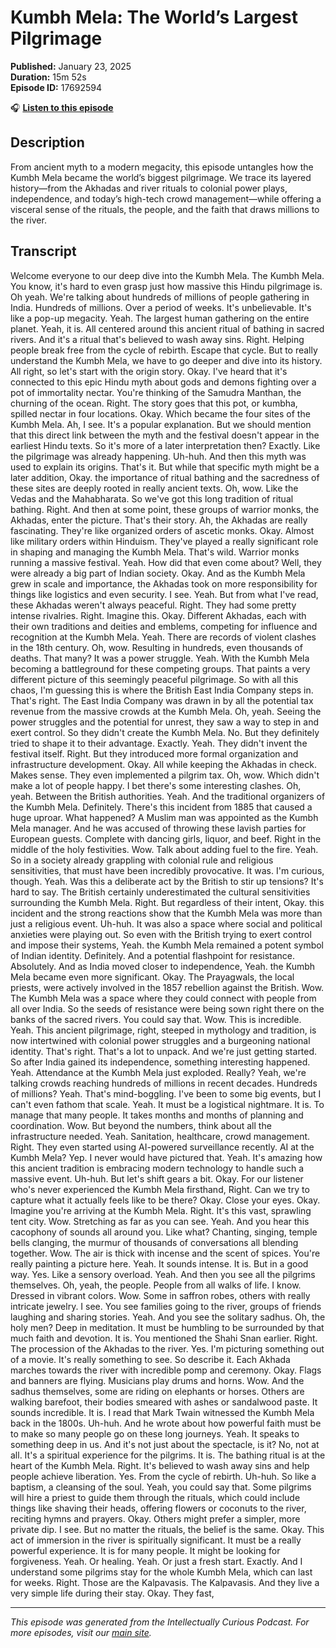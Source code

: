 # Kumbh Mela: The World’s Largest Pilgrimage

**Published:** January 23, 2025  
**Duration:** 15m 52s  
**Episode ID:** 17692594

🎧 **[Listen to this episode](https://intellectuallycurious.buzzsprout.com/2529712/episodes/17692594-kumbh-mela-the-world’s-largest-pilgrimage)**

## Description

From ancient myth to a modern megacity, this episode untangles how the Kumbh Mela became the world’s biggest pilgrimage. We trace its layered history—from the Akhadas and river rituals to colonial power plays, independence, and today’s high-tech crowd management—while offering a visceral sense of the rituals, the people, and the faith that draws millions to the river.

## Transcript

Welcome everyone to our deep dive into the Kumbh Mela. The Kumbh Mela. You know, it's hard to even grasp just how massive this Hindu pilgrimage is. Oh yeah. We're talking about hundreds of millions of people gathering in India. Hundreds of millions. Over a period of weeks. It's unbelievable. It's like a pop-up megacity. Yeah. The largest human gathering on the entire planet. Yeah, it is. All centered around this ancient ritual of bathing in sacred rivers. And it's a ritual that's believed to wash away sins. Right. Helping people break free from the cycle of rebirth. Escape that cycle. But to really understand the Kumbh Mela, we have to go deeper and dive into its history. All right, so let's start with the origin story. Okay. I've heard that it's connected to this epic Hindu myth about gods and demons fighting over a pot of immortality nectar. You're thinking of the Samudra Manthan, the churning of the ocean. Right. The story goes that this pot, or kumbha, spilled nectar in four locations. Okay. Which became the four sites of the Kumbh Mela. Ah, I see. It's a popular explanation. But we should mention that this direct link between the myth and the festival doesn't appear in the earliest Hindu texts. So it's more of a later interpretation then? Exactly. Like the pilgrimage was already happening. Uh-huh. And then this myth was used to explain its origins. That's it. But while that specific myth might be a later addition, Okay. the importance of ritual bathing and the sacredness of these sites are deeply rooted in really ancient texts. Oh, wow. Like the Vedas and the Mahabharata. So we've got this long tradition of ritual bathing. Right. And then at some point, these groups of warrior monks, the Akhadas, enter the picture. That's their story. Ah, the Akhadas are really fascinating. They're like organized orders of ascetic monks. Okay. Almost like military orders within Hinduism. They've played a really significant role in shaping and managing the Kumbh Mela. That's wild. Warrior monks running a massive festival. Yeah. How did that even come about? Well, they were already a big part of Indian society. Okay. And as the Kumbh Mela grew in scale and importance, the Akhadas took on more responsibility for things like logistics and even security. I see. Yeah. But from what I've read, these Akhadas weren't always peaceful. Right. They had some pretty intense rivalries. Right. Imagine this. Okay. Different Akhadas, each with their own traditions and deities and emblems, competing for influence and recognition at the Kumbh Mela. Yeah. There are records of violent clashes in the 18th century. Oh, wow. Resulting in hundreds, even thousands of deaths. That many? It was a power struggle. Yeah. With the Kumbh Mela becoming a battleground for these competing groups. That paints a very different picture of this seemingly peaceful pilgrimage. So with all this chaos, I'm guessing this is where the British East India Company steps in. That's right. The East India Company was drawn in by all the potential tax revenue from the massive crowds at the Kumbh Mela. Oh, yeah. Seeing the power struggles and the potential for unrest, they saw a way to step in and exert control. So they didn't create the Kumbh Mela. No. But they definitely tried to shape it to their advantage. Exactly. Yeah. They didn't invent the festival itself. Right. But they introduced more formal organization and infrastructure development. Okay. All while keeping the Akhadas in check. Makes sense. They even implemented a pilgrim tax. Oh, wow. Which didn't make a lot of people happy. I bet there's some interesting clashes. Oh, yeah. Between the British authorities. Yeah. And the traditional organizers of the Kumbh Mela. Definitely. There's this incident from 1885 that caused a huge uproar. What happened? A Muslim man was appointed as the Kumbh Mela manager. And he was accused of throwing these lavish parties for European guests. Complete with dancing girls, liquor, and beef. Right in the middle of the holy festivities. Wow. Talk about adding fuel to the fire. Yeah. So in a society already grappling with colonial rule and religious sensitivities, that must have been incredibly provocative. It was. I'm curious, though. Yeah. Was this a deliberate act by the British to stir up tensions? It's hard to say. The British certainly underestimated the cultural sensitivities surrounding the Kumbh Mela. Right. But regardless of their intent, Okay. this incident and the strong reactions show that the Kumbh Mela was more than just a religious event. Uh-huh. It was also a space where social and political anxieties were playing out. So even with the British trying to exert control and impose their systems, Yeah. the Kumbh Mela remained a potent symbol of Indian identity. Definitely. And a potential flashpoint for resistance. Absolutely. And as India moved closer to independence, Yeah. the Kumbh Mela became even more significant. Okay. The Prayagwals, the local priests, were actively involved in the 1857 rebellion against the British. Wow. The Kumbh Mela was a space where they could connect with people from all over India. So the seeds of resistance were being sown right there on the banks of the sacred rivers. You could say that. Wow. This is incredible. Yeah. This ancient pilgrimage, right, steeped in mythology and tradition, is now intertwined with colonial power struggles and a burgeoning national identity. That's right. That's a lot to unpack. And we're just getting started. So after India gained its independence, something interesting happened. Yeah. Attendance at the Kumbh Mela just exploded. Really? Yeah, we're talking crowds reaching hundreds of millions in recent decades. Hundreds of millions? Yeah. That's mind-boggling. I've been to some big events, but I can't even fathom that scale. Yeah. It must be a logistical nightmare. It is. To manage that many people. It takes months and months of planning and coordination. Wow. But beyond the numbers, think about all the infrastructure needed. Yeah. Sanitation, healthcare, crowd management. Right. They even started using AI-powered surveillance recently. AI at the Kumbh Mela? Yep. I never would have pictured that. Yeah. It's amazing how this ancient tradition is embracing modern technology to handle such a massive event. Uh-huh. But let's shift gears a bit. Okay. For our listener who's never experienced the Kumbh Mela firsthand, Right. Can we try to capture what it actually feels like to be there? Okay. Close your eyes. Okay. Imagine you're arriving at the Kumbh Mela. Right. It's this vast, sprawling tent city. Wow. Stretching as far as you can see. Yeah. And you hear this cacophony of sounds all around you. Like what? Chanting, singing, temple bells clanging, the murmur of thousands of conversations all blending together. Wow. The air is thick with incense and the scent of spices. You're really painting a picture here. Yeah. It sounds intense. It is. But in a good way. Yes. Like a sensory overload. Yeah. And then you see all the pilgrims themselves. Oh, yeah, the people. People from all walks of life. I know. Dressed in vibrant colors. Wow. Some in saffron robes, others with really intricate jewelry. I see. You see families going to the river, groups of friends laughing and sharing stories. Yeah. And you see the solitary sadhus. Oh, the holy men? Deep in meditation. It must be humbling to be surrounded by that much faith and devotion. It is. You mentioned the Shahi Snan earlier. Right. The procession of the Akhadas to the river. Yes. I'm picturing something out of a movie. It's really something to see. So describe it. Each Akhada marches towards the river with incredible pomp and ceremony. Okay. Flags and banners are flying. Musicians play drums and horns. Wow. And the sadhus themselves, some are riding on elephants or horses. Others are walking barefoot, their bodies smeared with ashes or sandalwood paste. It sounds incredible. It is. I read that Mark Twain witnessed the Kumbh Mela back in the 1800s. Uh-huh. And he wrote about how powerful faith must be to make so many people go on these long journeys. Yeah. It speaks to something deep in us. And it's not just about the spectacle, is it? No, not at all. It's a spiritual experience for the pilgrims. It is. The bathing ritual is at the heart of the Kumbh Mela. Right. It's believed to wash away sins and help people achieve liberation. Yes. From the cycle of rebirth. Uh-huh. So like a baptism, a cleansing of the soul. Yeah, you could say that. Some pilgrims will hire a priest to guide them through the rituals, which could include things like shaving their heads, offering flowers or coconuts to the river, reciting hymns and prayers. Okay. Others might prefer a simpler, more private dip. I see. But no matter the rituals, the belief is the same. Okay. This act of immersion in the river is spiritually significant. It must be a really powerful experience. It is for many people. It might be looking for forgiveness. Yeah. Or healing. Yeah. Or just a fresh start. Exactly. And I understand some pilgrims stay for the whole Kumbh Mela, which can last for weeks. Right. Those are the Kalpavasis. The Kalpavasis. And they live a very simple life during their stay. Okay. They fast,

---
*This episode was generated from the Intellectually Curious Podcast. For more episodes, visit our [main site](https://intellectuallycurious.buzzsprout.com).*
